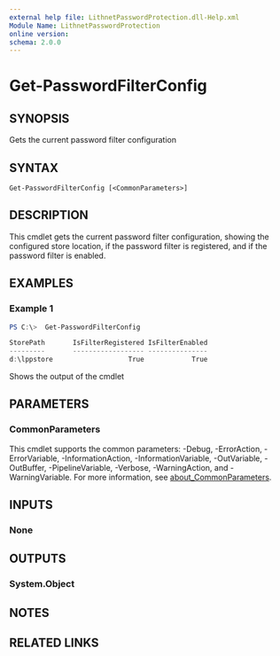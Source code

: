 ```yaml
---
external help file: LithnetPasswordProtection.dll-Help.xml
Module Name: LithnetPasswordProtection
online version:
schema: 2.0.0
---
```


# Get-PasswordFilterConfig

## SYNOPSIS
Gets the current password filter configuration

## SYNTAX

```
Get-PasswordFilterConfig [<CommonParameters>]
```

## DESCRIPTION
This cmdlet gets the current password filter configuration, showing the configured store location, if the password filter is registered, and if the password filter is enabled.

## EXAMPLES

### Example 1
```powershell
PS C:\>  Get-PasswordFilterConfig

StorePath       IsFilterRegistered IsFilterEnabled
---------       ------------------ ---------------
d:\lppstore                   True            True
```

Shows the output of the cmdlet

## PARAMETERS

### CommonParameters
This cmdlet supports the common parameters: -Debug, -ErrorAction, -ErrorVariable, -InformationAction, -InformationVariable, -OutVariable, -OutBuffer, -PipelineVariable, -Verbose, -WarningAction, and -WarningVariable. For more information, see [about_CommonParameters](http://go.microsoft.com/fwlink/?LinkID=113216).

## INPUTS

### None

## OUTPUTS

### System.Object
## NOTES

## RELATED LINKS
